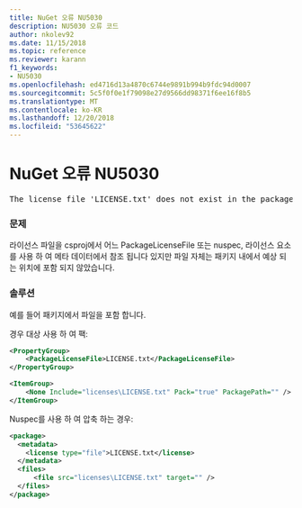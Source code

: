 ```yaml
---
title: NuGet 오류 NU5030
description: NU5030 오류 코드
author: nkolev92
ms.date: 11/15/2018
ms.topic: reference
ms.reviewer: karann
f1_keywords:
- NU5030
ms.openlocfilehash: ed4716d13a4870c6744e9891b994b9fdc94d0007
ms.sourcegitcommit: 5c5f0f0e1f79098e27d9566dd98371f6ee16f8b5
ms.translationtype: MT
ms.contentlocale: ko-KR
ms.lasthandoff: 12/20/2018
ms.locfileid: "53645622"
---
```

# <a name="nuget-error-nu5030"></a>NuGet 오류 NU5030
<pre>The license file 'LICENSE.txt' does not exist in the package.</pre>

### <a name="issue"></a>문제

라이선스 파일을 csproj에서 어느 PackageLicenseFile 또는 nuspec, 라이선스 요소를 사용 하 여 메타 데이터에서 참조 됩니다 있지만 파일 자체는 패키지 내에서 예상 되는 위치에 포함 되지 않았습니다.


### <a name="solution"></a>솔루션

예를 들어 패키지에서 파일을 포함 합니다.

경우 대상 사용 하 여 팩:
```xml
<PropertyGroup>
    <PackageLicenseFile>LICENSE.txt</PackageLicenseFile>
</PropertyGroup>

<ItemGroup>
    <None Include="licenses\LICENSE.txt" Pack="true" PackagePath="" />
</ItemGroup>
```

Nuspec를 사용 하 여 압축 하는 경우:
```xml
<package>
  <metadata>
    <license type="file">LICENSE.txt</license>
  </metadata>
  <files>
      <file src="licenses\LICENSE.txt" target="" />
  </files>
</package>
```
